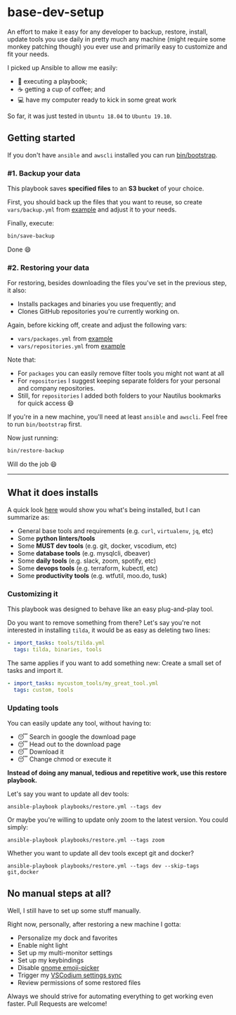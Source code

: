 # base-dev-setup

An effort to make it easy for any developer to backup, restore, install, update tools you use daily in pretty much any machine (might require some monkey patching though) you ever use and primarily easy to customize and fit your needs.

I picked up Ansible to allow me easily:
- :rocket: executing a playbook;
- :coffee: getting a cup of coffee; and
- :computer: have my computer ready to kick in some great work

So far, it was just tested in `Ubuntu 18.04` to `Ubuntu 19.10`.

## Getting started

If you don't have `ansible` and `awscli` installed you can run [bin/bootstrap](./bin/bootstrap).


### #1. Backup your data

This playbook saves **specified files** to an **S3 bucket** of your choice.

First, you should back up the files that you want to reuse, so create `vars/backup.yml` from [example](./vars/backup.example.yml) and adjust it to your needs.

Finally, execute:

```bash
bin/save-backup
```

Done :smile:


### #2. Restoring your data

For restoring, besides downloading the files you've set in the previous step, it also:
- Installs packages and binaries you use frequently; and
- Clones GitHub repositories you're currently working on.

Again, before kicking off, create and adjust the following vars:

- `vars/packages.yml` from [example](./vars/packages.example.yml)
- `vars/repositories.yml` from [example](./vars/repositories.example.yml)

Note that:
- For `packages` you can easily remove filter tools you might not want at all
- For `repositories` I suggest keeping separate folders for your personal and company repositories.
- Still, for `repositories` I added both folders to your Nautilus bookmarks for quick access :smile:


If you're in a new machine, you'll need at least `ansible` and `awscli`. Feel free to run `bin/bootstrap` first.

Now just running:

```bash
bin/restore-backup
```

Will do the job :smile:

---

## What it does installs

A quick look [here](roles/packages/tasks/main.yml) would show you what's being installed, but I can summarize as:

- General base tools and requirements (e.g. `curl`, `virtualenv`, `jq`, etc)
- Some **python linters/tools**
- Some **MUST dev tools** (e.g. git, docker, vscodium, etc)
- Some **database tools** (e.g. mysqlcli, dbeaver)
- Some **daily tools** (e.g. slack, zoom, spotify, etc)
- Some **devops tools** (e.g. terraform, kubectl, etc)
- Some **productivity tools** (e.g. wtfutil, moo.do, tusk)

### Customizing it

This playbook was designed to behave like an easy plug-and-play tool.

Do you want to remove something from there? Let's say you're not interested in installing `tilda`, it would be as easy as deleting two lines:

```yml
- import_tasks: tools/tilda.yml
  tags: tilda, binaries, tools
```

The same applies if you want to add something new: Create a small set of tasks and import it.

```yml
- import_tasks: mycustom_tools/my_great_tool.yml
  tags: custom, tools
```

### Updating tools

You can easily update any tool, without having to:
- :sleeping: Search in google the download page
- :sleeping: Head out to the download page
- :sleeping: Download it
- :sleeping: Change chmod or execute it

**Instead of doing any manual, tedious and repetitive work, use this restore playbook.**

Let's say you want to update all dev tools:

`ansible-playbook playbooks/restore.yml --tags dev`

Or maybe you're willing to update only zoom to the latest version. You could simply:

`ansible-playbook playbooks/restore.yml --tags zoom`

Whether you want to update all dev tools except git and docker?

`ansible-playbook playbooks/restore.yml --tags dev --skip-tags git,docker`


## No manual steps at all?

Well, I still have to set up some stuff manually.

Right now, personally, after restoring a new machine I gotta:

- Personalize my dock and favorites
- Enable night light
- Set up my multi-monitor settings
- Set up my keybindings
- Disable [gnome emoji-picker](https://askubuntu.com/questions/1046418/how-do-i-disable-emoji-input-in-ubuntu-mate-18-04)
- Trigger my [VSCodium settings sync](https://marketplace.visualstudio.com/items?itemName=Shan.code-settings-sync)
- Review permissions of some restored files

Always we should strive for automating everything to get working even faster. Pull Requests are welcome!

